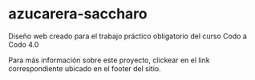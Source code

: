 # azucarera-saccharo

Diseño web creado para el trabajo práctico obligatorio del curso Codo a Codo 4.0

Para más información sobre este proyecto, clickear en el link correspondiente ubicado en el footer del sitio.
